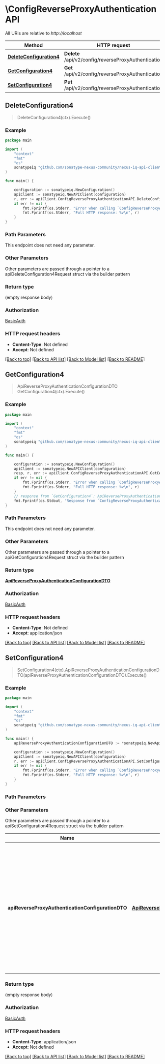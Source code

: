 # \ConfigReverseProxyAuthenticationAPI

All URIs are relative to *http://localhost*

Method | HTTP request | Description
------------- | ------------- | -------------
[**DeleteConfiguration4**](ConfigReverseProxyAuthenticationAPI.md#DeleteConfiguration4) | **Delete** /api/v2/config/reverseProxyAuthentication | 
[**GetConfiguration4**](ConfigReverseProxyAuthenticationAPI.md#GetConfiguration4) | **Get** /api/v2/config/reverseProxyAuthentication | 
[**SetConfiguration4**](ConfigReverseProxyAuthenticationAPI.md#SetConfiguration4) | **Put** /api/v2/config/reverseProxyAuthentication | 



## DeleteConfiguration4

> DeleteConfiguration4(ctx).Execute()





### Example

```go
package main

import (
	"context"
	"fmt"
	"os"
	sonatypeiq "github.com/sonatype-nexus-community/nexus-iq-api-client-go"
)

func main() {

	configuration := sonatypeiq.NewConfiguration()
	apiClient := sonatypeiq.NewAPIClient(configuration)
	r, err := apiClient.ConfigReverseProxyAuthenticationAPI.DeleteConfiguration4(context.Background()).Execute()
	if err != nil {
		fmt.Fprintf(os.Stderr, "Error when calling `ConfigReverseProxyAuthenticationAPI.DeleteConfiguration4``: %v\n", err)
		fmt.Fprintf(os.Stderr, "Full HTTP response: %v\n", r)
	}
}
```

### Path Parameters

This endpoint does not need any parameter.

### Other Parameters

Other parameters are passed through a pointer to a apiDeleteConfiguration4Request struct via the builder pattern


### Return type

 (empty response body)

### Authorization

[BasicAuth](../README.md#BasicAuth)

### HTTP request headers

- **Content-Type**: Not defined
- **Accept**: Not defined

[[Back to top]](#) [[Back to API list]](../README.md#documentation-for-api-endpoints)
[[Back to Model list]](../README.md#documentation-for-models)
[[Back to README]](../README.md)


## GetConfiguration4

> ApiReverseProxyAuthenticationConfigurationDTO GetConfiguration4(ctx).Execute()





### Example

```go
package main

import (
	"context"
	"fmt"
	"os"
	sonatypeiq "github.com/sonatype-nexus-community/nexus-iq-api-client-go"
)

func main() {

	configuration := sonatypeiq.NewConfiguration()
	apiClient := sonatypeiq.NewAPIClient(configuration)
	resp, r, err := apiClient.ConfigReverseProxyAuthenticationAPI.GetConfiguration4(context.Background()).Execute()
	if err != nil {
		fmt.Fprintf(os.Stderr, "Error when calling `ConfigReverseProxyAuthenticationAPI.GetConfiguration4``: %v\n", err)
		fmt.Fprintf(os.Stderr, "Full HTTP response: %v\n", r)
	}
	// response from `GetConfiguration4`: ApiReverseProxyAuthenticationConfigurationDTO
	fmt.Fprintf(os.Stdout, "Response from `ConfigReverseProxyAuthenticationAPI.GetConfiguration4`: %v\n", resp)
}
```

### Path Parameters

This endpoint does not need any parameter.

### Other Parameters

Other parameters are passed through a pointer to a apiGetConfiguration4Request struct via the builder pattern


### Return type

[**ApiReverseProxyAuthenticationConfigurationDTO**](ApiReverseProxyAuthenticationConfigurationDTO.md)

### Authorization

[BasicAuth](../README.md#BasicAuth)

### HTTP request headers

- **Content-Type**: Not defined
- **Accept**: application/json

[[Back to top]](#) [[Back to API list]](../README.md#documentation-for-api-endpoints)
[[Back to Model list]](../README.md#documentation-for-models)
[[Back to README]](../README.md)


## SetConfiguration4

> SetConfiguration4(ctx).ApiReverseProxyAuthenticationConfigurationDTO(apiReverseProxyAuthenticationConfigurationDTO).Execute()





### Example

```go
package main

import (
	"context"
	"fmt"
	"os"
	sonatypeiq "github.com/sonatype-nexus-community/nexus-iq-api-client-go"
)

func main() {
	apiReverseProxyAuthenticationConfigurationDTO := *sonatypeiq.NewApiReverseProxyAuthenticationConfigurationDTO() // ApiReverseProxyAuthenticationConfigurationDTO | The request JSON could include: <ul><li>`enabled` indicates if the configuration is enabled.</li><li>`usernameHeader` is the name of the HTTP request header field that contains the username. The default value is `REMOTE_USER`.</li><li>`csrfProtectionDisabled` indicates if Cross-Site Request Forgery (CSRF) protection is disabled. Used for backward compatibility with old client plugins.</li><li>`logoutUrl` is the redirect URL when a user logs out. If set to `null` the user will not be redirected.</li></ul> (optional)

	configuration := sonatypeiq.NewConfiguration()
	apiClient := sonatypeiq.NewAPIClient(configuration)
	r, err := apiClient.ConfigReverseProxyAuthenticationAPI.SetConfiguration4(context.Background()).ApiReverseProxyAuthenticationConfigurationDTO(apiReverseProxyAuthenticationConfigurationDTO).Execute()
	if err != nil {
		fmt.Fprintf(os.Stderr, "Error when calling `ConfigReverseProxyAuthenticationAPI.SetConfiguration4``: %v\n", err)
		fmt.Fprintf(os.Stderr, "Full HTTP response: %v\n", r)
	}
}
```

### Path Parameters



### Other Parameters

Other parameters are passed through a pointer to a apiSetConfiguration4Request struct via the builder pattern


Name | Type | Description  | Notes
------------- | ------------- | ------------- | -------------
 **apiReverseProxyAuthenticationConfigurationDTO** | [**ApiReverseProxyAuthenticationConfigurationDTO**](ApiReverseProxyAuthenticationConfigurationDTO.md) | The request JSON could include: &lt;ul&gt;&lt;li&gt;&#x60;enabled&#x60; indicates if the configuration is enabled.&lt;/li&gt;&lt;li&gt;&#x60;usernameHeader&#x60; is the name of the HTTP request header field that contains the username. The default value is &#x60;REMOTE_USER&#x60;.&lt;/li&gt;&lt;li&gt;&#x60;csrfProtectionDisabled&#x60; indicates if Cross-Site Request Forgery (CSRF) protection is disabled. Used for backward compatibility with old client plugins.&lt;/li&gt;&lt;li&gt;&#x60;logoutUrl&#x60; is the redirect URL when a user logs out. If set to &#x60;null&#x60; the user will not be redirected.&lt;/li&gt;&lt;/ul&gt; | 

### Return type

 (empty response body)

### Authorization

[BasicAuth](../README.md#BasicAuth)

### HTTP request headers

- **Content-Type**: application/json
- **Accept**: Not defined

[[Back to top]](#) [[Back to API list]](../README.md#documentation-for-api-endpoints)
[[Back to Model list]](../README.md#documentation-for-models)
[[Back to README]](../README.md)

